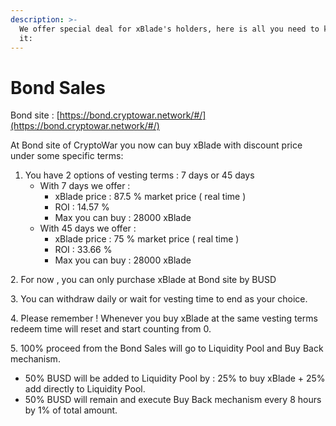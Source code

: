 ```yaml
---
description: >-
  We offer special deal for xBlade's holders, here is all you need to know about
  it:
---
```


# Bond Sales

Bond site : [https://bond.cryptowar.network/#/](https://bond.cryptowar.network/#/)

At Bond site of CryptoWar you now can buy xBlade with discount price under some specific terms:

1. You have 2 options of vesting terms : 7 days or 45 days
   * With 7 days we offer :&#x20;
     * xBlade price : 87.5 % market price ( real time )
     * ROI : 14.57 %
     * Max you can buy : 28000 xBlade
   * With 45 days we offer :&#x20;
     * xBlade price : 75 % market price ( real time )
     * ROI : 33.66 %
     * Max you can buy : 28000 xBlade

2\. For now , you can only purchase xBlade at Bond site by BUSD

3\. You can withdraw daily or wait for vesting time to end as your choice.

4\. Please remember ! Whenever you buy xBlade at the same vesting terms redeem time will reset and start counting from 0.

5\. 100% proceed from the Bond Sales will go to Liquidity Pool and Buy Back mechanism.

* 50% BUSD will be added to Liquidity Pool by : 25% to buy xBlade + 25% add directly to Liquidity Pool.
* 50% BUSD will remain and execute Buy Back mechanism every 8 hours by 1% of total amount.

